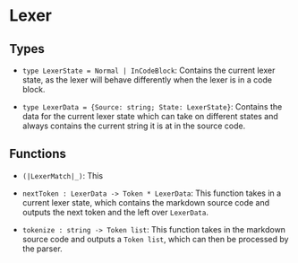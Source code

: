 # Lexer

## Types

* `type LexerState = Normal | InCodeBlock`: Contains the current lexer state, as the lexer will behave
differently when the lexer is in a code block.

* `type LexerData = {Source: string; State: LexerState}`: Contains the data for the current lexer state
which can take on different states and always contains the current string it is at in the source code.

## Functions

* `(|LexerMatch|_)`: This 

* `nextToken : LexerData -> Token * LexerData`: This function takes in a current lexer state, which
contains the markdown source code and outputs the next token and the left over `LexerData`.

* `tokenize : string -> Token list`: This function takes in the markdown source code and outputs a `Token list`, 
which can then be processed by the parser.
